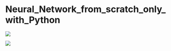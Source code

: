 # Neural_Network_from_scratch_only_with_Python

![](https://cursosdeinteligenciaartificial.wordpress.com/2019/02/02/usando-redes-neurais-para-reconhecer-digitos-manuscritos/)

![](https://miro.medium.com/max/1400/1*8jI3wB41kYxP-Wo5rO_Yvg.gif)
